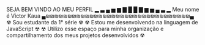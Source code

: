 SEJA BEM VINDO AO MEU PERFIL
▂ ▃ ▄ ▅ ▆ ▇ █ █ ▇ ▆ ▅ ▄ ▃ ▂
Meu nome é Victor Kaua
▄₪₪₪₪₪₪₪₪₪₪₪₪₪₪₪₪₪₪₪₪₪₪₪₪₪₪₪₪₪₪₪₪₪▄
☢ Sou estudante da 1° série ☢
☢ Estou me desenvolvendo na linguagem de JavaScript ☢
☢ Utilizo esse espaço para minha organização e compartilhamento dos meus projetos desenvolvidos ☢
